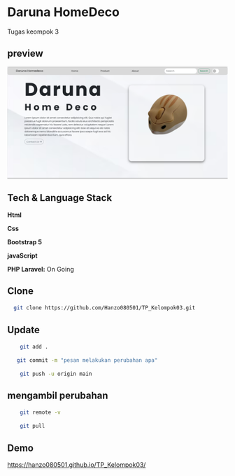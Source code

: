 # Daruna HomeDeco

Tugas keompok 3

## preview

![Logo](/img/ssreadme/Preview.png)

## Tech & Language Stack

**Html**

**Css**

**Bootstrap 5**

**javaScript**

**PHP Laravel:** On Going

## Clone

```bash
  git clone https://github.com/Hanzo080501/TP_Kelompok03.git
```

## Update

```bash
    git add .
```
```bash
   git commit -m "pesan melakukan perubahan apa"
```
```bash
    git push -u origin main
```

## mengambil perubahan

```bash
    git remote -v
```
```bash
    git pull
```

## Demo

https://hanzo080501.github.io/TP_Kelompok03/
